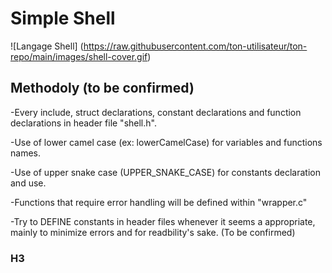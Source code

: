 # Simple Shell

![Langage Shell] (https://raw.githubusercontent.com/ton-utilisateur/ton-repo/main/images/shell-cover.gif)


## Methodoly (to be confirmed)

-Every include, struct declarations, constant declarations and function declarations in header file "shell.h".

-Use of lower camel case (ex: lowerCamelCase) for variables and functions names.

-Use of upper snake case (UPPER_SNAKE_CASE) for constants declaration and use.

-Functions that require error handling will be defined within "wrapper.c"

-Try to DEFINE constants in header files whenever it seems a appropriate, mainly to minimize errors and for readbility's sake. (To be confirmed)

### H3

